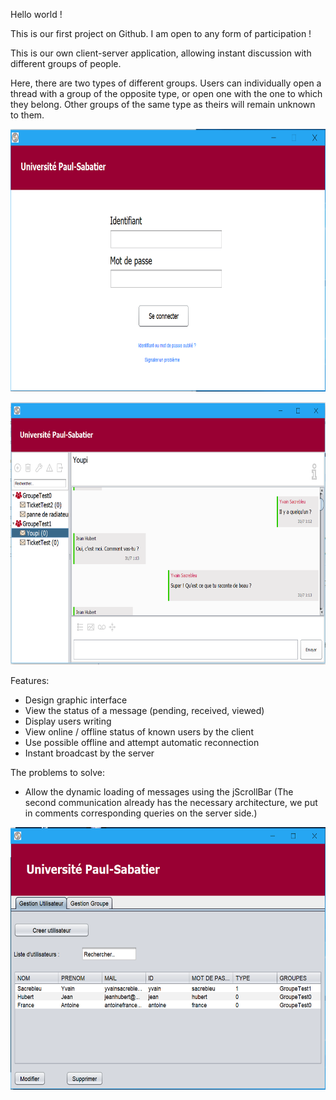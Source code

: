 Hello world !

This is our first project on Github. I am open to any form of participation !

This is our own client-server application, allowing instant discussion with different groups of people.

Here, there are two types of different groups. Users can individually open a thread with a group of the opposite type, or open one with the one to which they belong. Other groups of the same type as theirs will remain unknown to them.

<p align="center">
  <img width="600" height="420" src="Screenshots/Capture0.PNG">
</p>

<p align="center">
  <img width="600" height="420" src="Screenshots/Capture1.PNG">
</p>

Features:

  - Design graphic interface
  - View the status of a message (pending, received, viewed)
  - Display users writing
  - View online / offline status of known users by the client
  - Use possible offline and attempt automatic reconnection
  - Instant broadcast by the server

The problems to solve:

  - Allow the dynamic loading of messages using the jScrollBar (The second communication already has the necessary architecture, we put in comments corresponding queries on the server side.)

 
 
<p align="center">
  <img width="600" height="420" src="Screenshots/Capture2.PNG">
</p>
